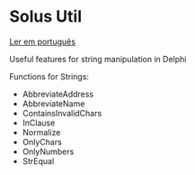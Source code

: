 # Solus Util

[Ler em português](README.md)

Useful features for string manipulation in Delphi

Functions for Strings:
- AbbreviateAddress
- AbbreviateName
- ContainsInvalidChars
- InClause
- Normalize
- OnlyChars
- OnlyNumbers
- StrEqual
